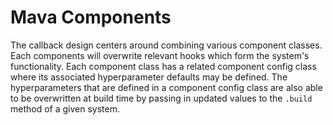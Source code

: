 # Mava Components

The callback design centers around combining various component classes. Each components will overwrite relevant hooks which form the system's functionality. Each component class has a related component config class where its associated hyperparameter defaults may be defined. The hyperparameters that are defined in a component config class are also able to be overwritten at build time by passing in updated values to the `.build` method of a given system.
